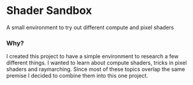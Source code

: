 # Shader Sandbox
A small environment to try out different compute and pixel shaders

### Why?
I created this project to have a simple environment to research a few different things. I wanted to learn about compute shaders, tricks in pixel shaders and raymarching. Since most of these topics overlap the same premise I decided to combine them into this one project.
